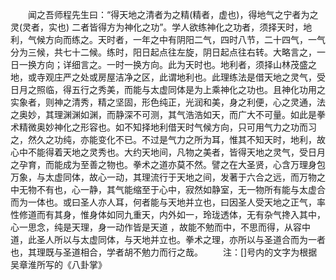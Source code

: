 <!-- { "loadSidebar": true } -->
　　闻之吾师程先生曰：“得天地之清者为之精(精者，虚也)，得地气之宁者为之灵(灵者，实也) 二者皆得方为神化之功”。学人欲练神化之功者，须择天时，地利，气候方向而练之。天时者，一年之中有阴阳二气，四时八节，二十四气，一气分为三候，共七十二候。练时，阳日起点往左旋，阴日起点往右转。大略言之，一日一换方向；详细言之。一时一换方向。此为天时也。地利者，须择山林茂盛之地，或寺观庄严之处或房屋洁净之区，此谓地利也。此理练法是借天地之灵气，受日月之照临，得五行之秀美，而能与太虚同体是为上乘神化之功也。且神化功用之实象者，则神之清秀，精之坚固，形色纯正，光润和美，身之利便，心之灵通，法之奥妙，其理渊渊如渊，而静深不可测，其气浩浩如天，而广大不可量。如此是拳术精微奥妙神化之形容也。如不知择地利借天时气候方向，只可用气力之功而习之，然久之功纯，亦能变化不已。不过是气力之所为耳，惟其不知天时，地利，故心中不能得着天地之灵秀也。大约天地间，凡物之美者，皆得天地之灵气，受日月之孕育，而能成为至善之物也。拳术之道亦莫不然。譬之在大圣贤，心含万理身包万象，与太虚同体，故心一动，其理流行于天地之间，发著于六合之远，而万物之中无物不有也，心一静，其气能缩至于心中，寂然如静室，无一物所有能与太虚合而为一体也。或曰圣人亦人耳，何者能与天地并立也，曰因圣人受天地之正气，率性修道而有其身，惟身体如同九重天，内外如一，玲珑透体，无有杂气搀入其中，心一思念，纯是天理，身一动作皆是天道 ，故能不勉而中，不思而得，从容中道，此圣人所以与太虚同体，与天地并立也。拳术之理，亦所以与圣道合而为一者也，其理既与圣道相合，学者胡不勉力而行之哉。
　　注：[]号内的文字为根据吴章淮所写的《八卦掌》
　　
